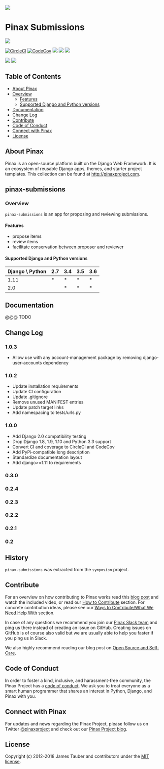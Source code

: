 ![](http://pinaxproject.com/pinax-design/patches/pinax-submissions.svg)

# Pinax Submissions

[![](https://img.shields.io/pypi/v/pinax-submissions.svg)](https://pypi.python.org/pypi/pinax-submissions/)

[![CircleCI](https://img.shields.io/circleci/project/github/pinax/pinax-submissions.svg)](https://circleci.com/gh/pinax/pinax-submissions)
[![CodeCov](https://img.shields.io/codecov/c/github/pinax/pinax-submissions.svg)](https://codecov.io/gh/pinax/pinax-submissions)
[![](https://img.shields.io/github/contributors/pinax/pinax-submissions.svg)](https://github.com/pinax/pinax-submissions/graphs/contributors)
[![](https://img.shields.io/github/issues-pr/pinax/pinax-submissions.svg)](https://github.com/pinax/pinax-submissions/pulls)
[![](https://img.shields.io/github/issues-pr-closed/pinax/pinax-submissions.svg)](https://github.com/pinax/pinax-submissions/pulls?q=is%3Apr+is%3Aclosed)

[![](http://slack.pinaxproject.com/badge.svg)](http://slack.pinaxproject.com/)
[![](https://img.shields.io/badge/license-MIT-blue.svg)](https://opensource.org/licenses/MIT)


## Table of Contents

* [About Pinax](#about-pinax)
* [Overview](#overview)
  * [Features](#features)
  * [Supported Django and Python versions](#supported-django-and-python-versions)
* [Documentation](#documentation)
* [Change Log](#change-log)
* [Contribute](#contribute)
* [Code of Conduct](#code-of-conduct)
* [Connect with Pinax](#connect-with-pinax)
* [License](#license)

## About Pinax

Pinax is an open-source platform built on the Django Web Framework. It is an ecosystem of reusable
Django apps, themes, and starter project templates. This collection can be found at http://pinaxproject.com.



## pinax-submissions

### Overview

`pinax-submissions` is an app for proposing and reviewing submissions.

#### Features

* propose items
* review items
* facilitate conservation between proposer and reviewer


#### Supported Django and Python versions

Django \ Python | 2.7 | 3.4 | 3.5 | 3.6
--------------- | --- | --- | --- | ---
1.11 |  *  |  *  |  *  |  *
2.0  |     |  *  |  *  |  *


## Documentation

@@@ TODO


## Change Log

### 1.0.3

* Allow use with any account-management package by removing django-user-accounts dependency

### 1.0.2

* Update installation requirements
* Update CI configuration
* Update .gitignore
* Remove unused MANIFEST entries
* Update patch target links
* Add namespacing to tests/urls.py


### 1.0.0

* Add Django 2.0 compatibility testing
* Drop Django 1.8, 1.9, 1.10 and Python 3.3 support
* Convert CI and coverage to CircleCi and CodeCov
* Add PyPi-compatible long description
* Standardize documentation layout
* Add django>=1.11 to requirements

### 0.3.0

### 0.2.4

### 0.2.3

### 0.2.2

### 0.2.1

### 0.2


## History

`pinax-submissions` was extracted from the `symposion` project.


## Contribute

For an overview on how contributing to Pinax works read this [blog post](http://blog.pinaxproject.com/2016/02/26/recap-february-pinax-hangout/)
and watch the included video, or read our [How to Contribute](http://pinaxproject.com/pinax/how_to_contribute/) section.
For concrete contribution ideas, please see our
[Ways to Contribute/What We Need Help With](http://pinaxproject.com/pinax/ways_to_contribute/) section.

In case of any questions we recommend you join our [Pinax Slack team](http://slack.pinaxproject.com)
and ping us there instead of creating an issue on GitHub. Creating issues on GitHub is of course
also valid but we are usually able to help you faster if you ping us in Slack.

We also highly recommend reading our blog post on [Open Source and Self-Care](http://blog.pinaxproject.com/2016/01/19/open-source-and-self-care/).

## Code of Conduct

In order to foster a kind, inclusive, and harassment-free community, the Pinax Project
has a [code of conduct](http://pinaxproject.com/pinax/code_of_conduct/).
We ask you to treat everyone as a smart human programmer that shares an interest in Python, Django, and Pinax with you.


## Connect with Pinax

For updates and news regarding the Pinax Project, please follow us on Twitter [@pinaxproject](https://twitter.com/pinaxproject)
and check out our [Pinax Project blog](http://blog.pinaxproject.com).


## License

Copyright (c) 2012-2018 James Tauber and contributors under the [MIT license](https://opensource.org/licenses/MIT).
